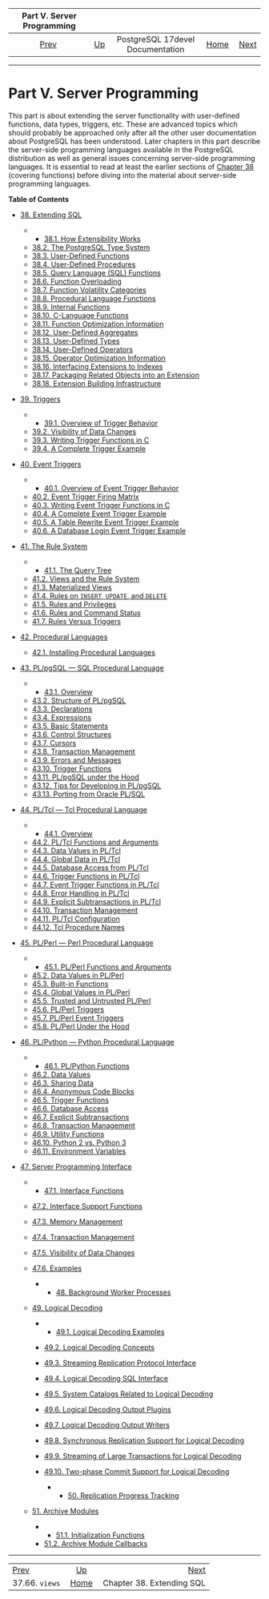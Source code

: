<!--?xml version="1.0" encoding="UTF-8" standalone="no"?-->

|           Part V. Server Programming          |                                                     |                                  |                                                       |                                                  |
| :-------------------------------------------: | :-------------------------------------------------- | :------------------------------: | ----------------------------------------------------: | -----------------------------------------------: |
| [Prev](infoschema-views.html "37.66. views")  | [Up](index.html "PostgreSQL 17devel Documentation") | PostgreSQL 17devel Documentation | [Home](index.html "PostgreSQL 17devel Documentation") |  [Next](extend.html "Chapter 38. Extending SQL") |

***

# Part V. Server Programming

This part is about extending the server functionality with user-defined functions, data types, triggers, etc. These are advanced topics which should probably be approached only after all the other user documentation about PostgreSQL has been understood. Later chapters in this part describe the server-side programming languages available in the PostgreSQL distribution as well as general issues concerning server-side programming languages. It is essential to read at least the earlier sections of [Chapter 38](extend.html "Chapter 38. Extending SQL") (covering functions) before diving into the material about server-side programming languages.

**Table of Contents**

* [38. Extending SQL](extend.html)

  * *   [38.1. How Extensibility Works](extend-how.html)
  * [38.2. The PostgreSQL Type System](extend-type-system.html)
  * [38.3. User-Defined Functions](xfunc.html)
  * [38.4. User-Defined Procedures](xproc.html)
  * [38.5. Query Language (SQL) Functions](xfunc-sql.html)
  * [38.6. Function Overloading](xfunc-overload.html)
  * [38.7. Function Volatility Categories](xfunc-volatility.html)
  * [38.8. Procedural Language Functions](xfunc-pl.html)
  * [38.9. Internal Functions](xfunc-internal.html)
  * [38.10. C-Language Functions](xfunc-c.html)
  * [38.11. Function Optimization Information](xfunc-optimization.html)
  * [38.12. User-Defined Aggregates](xaggr.html)
  * [38.13. User-Defined Types](xtypes.html)
  * [38.14. User-Defined Operators](xoper.html)
  * [38.15. Operator Optimization Information](xoper-optimization.html)
  * [38.16. Interfacing Extensions to Indexes](xindex.html)
  * [38.17. Packaging Related Objects into an Extension](extend-extensions.html)
  * [38.18. Extension Building Infrastructure](extend-pgxs.html)

* [39. Triggers](triggers.html)

  * *   [39.1. Overview of Trigger Behavior](trigger-definition.html)
  * [39.2. Visibility of Data Changes](trigger-datachanges.html)
  * [39.3. Writing Trigger Functions in C](trigger-interface.html)
  * [39.4. A Complete Trigger Example](trigger-example.html)

* [40. Event Triggers](event-triggers.html)

  * *   [40.1. Overview of Event Trigger Behavior](event-trigger-definition.html)
  * [40.2. Event Trigger Firing Matrix](event-trigger-matrix.html)
  * [40.3. Writing Event Trigger Functions in C](event-trigger-interface.html)
  * [40.4. A Complete Event Trigger Example](event-trigger-example.html)
  * [40.5. A Table Rewrite Event Trigger Example](event-trigger-table-rewrite-example.html)
  * [40.6. A Database Login Event Trigger Example](event-trigger-database-login-example.html)

* [41. The Rule System](rules.html)

  * *   [41.1. The Query Tree](querytree.html)
  * [41.2. Views and the Rule System](rules-views.html)
  * [41.3. Materialized Views](rules-materializedviews.html)
  * [41.4. Rules on `INSERT`, `UPDATE`, and `DELETE`](rules-update.html)
  * [41.5. Rules and Privileges](rules-privileges.html)
  * [41.6. Rules and Command Status](rules-status.html)
  * [41.7. Rules Versus Triggers](rules-triggers.html)

* [42. Procedural Languages](xplang.html)

  * [42.1. Installing Procedural Languages](xplang-install.html)

* [43. PL/pgSQL — SQL Procedural Language](plpgsql.html)

  * *   [43.1. Overview](plpgsql-overview.html)
  * [43.2. Structure of PL/pgSQL](plpgsql-structure.html)
  * [43.3. Declarations](plpgsql-declarations.html)
  * [43.4. Expressions](plpgsql-expressions.html)
  * [43.5. Basic Statements](plpgsql-statements.html)
  * [43.6. Control Structures](plpgsql-control-structures.html)
  * [43.7. Cursors](plpgsql-cursors.html)
  * [43.8. Transaction Management](plpgsql-transactions.html)
  * [43.9. Errors and Messages](plpgsql-errors-and-messages.html)
  * [43.10. Trigger Functions](plpgsql-trigger.html)
  * [43.11. PL/pgSQL under the Hood](plpgsql-implementation.html)
  * [43.12. Tips for Developing in PL/pgSQL](plpgsql-development-tips.html)
  * [43.13. Porting from Oracle PL/SQL](plpgsql-porting.html)

* [44. PL/Tcl — Tcl Procedural Language](pltcl.html)

  * *   [44.1. Overview](pltcl-overview.html)
  * [44.2. PL/Tcl Functions and Arguments](pltcl-functions.html)
  * [44.3. Data Values in PL/Tcl](pltcl-data.html)
  * [44.4. Global Data in PL/Tcl](pltcl-global.html)
  * [44.5. Database Access from PL/Tcl](pltcl-dbaccess.html)
  * [44.6. Trigger Functions in PL/Tcl](pltcl-trigger.html)
  * [44.7. Event Trigger Functions in PL/Tcl](pltcl-event-trigger.html)
  * [44.8. Error Handling in PL/Tcl](pltcl-error-handling.html)
  * [44.9. Explicit Subtransactions in PL/Tcl](pltcl-subtransactions.html)
  * [44.10. Transaction Management](pltcl-transactions.html)
  * [44.11. PL/Tcl Configuration](pltcl-config.html)
  * [44.12. Tcl Procedure Names](pltcl-procnames.html)

* [45. PL/Perl — Perl Procedural Language](plperl.html)

  * *   [45.1. PL/Perl Functions and Arguments](plperl-funcs.html)
  * [45.2. Data Values in PL/Perl](plperl-data.html)
  * [45.3. Built-in Functions](plperl-builtins.html)
  * [45.4. Global Values in PL/Perl](plperl-global.html)
  * [45.5. Trusted and Untrusted PL/Perl](plperl-trusted.html)
  * [45.6. PL/Perl Triggers](plperl-triggers.html)
  * [45.7. PL/Perl Event Triggers](plperl-event-triggers.html)
  * [45.8. PL/Perl Under the Hood](plperl-under-the-hood.html)

* [46. PL/Python — Python Procedural Language](plpython.html)

  * *   [46.1. PL/Python Functions](plpython-funcs.html)
  * [46.2. Data Values](plpython-data.html)
  * [46.3. Sharing Data](plpython-sharing.html)
  * [46.4. Anonymous Code Blocks](plpython-do.html)
  * [46.5. Trigger Functions](plpython-trigger.html)
  * [46.6. Database Access](plpython-database.html)
  * [46.7. Explicit Subtransactions](plpython-subtransaction.html)
  * [46.8. Transaction Management](plpython-transactions.html)
  * [46.9. Utility Functions](plpython-util.html)
  * [46.10. Python 2 vs. Python 3](plpython-python23.html)
  * [46.11. Environment Variables](plpython-envar.html)

* [47. Server Programming Interface](spi.html)

  * *   [47.1. Interface Functions](spi-interface.html)
  * [47.2. Interface Support Functions](spi-interface-support.html)
  * [47.3. Memory Management](spi-memory.html)
  * [47.4. Transaction Management](spi-transaction.html)
  * [47.5. Visibility of Data Changes](spi-visibility.html)
  * [47.6. Examples](spi-examples.html)

      * *   [48. Background Worker Processes](bgworker.html)
  * [49. Logical Decoding](logicaldecoding.html)

    <!---->

      * *   [49.1. Logical Decoding Examples](logicaldecoding-example.html)
    * [49.2. Logical Decoding Concepts](logicaldecoding-explanation.html)
    * [49.3. Streaming Replication Protocol Interface](logicaldecoding-walsender.html)
    * [49.4. Logical Decoding SQL Interface](logicaldecoding-sql.html)
    * [49.5. System Catalogs Related to Logical Decoding](logicaldecoding-catalogs.html)
    * [49.6. Logical Decoding Output Plugins](logicaldecoding-output-plugin.html)
    * [49.7. Logical Decoding Output Writers](logicaldecoding-writer.html)
    * [49.8. Synchronous Replication Support for Logical Decoding](logicaldecoding-synchronous.html)
    * [49.9. Streaming of Large Transactions for Logical Decoding](logicaldecoding-streaming.html)
    * [49.10. Two-phase Commit Support for Logical Decoding](logicaldecoding-two-phase-commits.html)

      * *   [50. Replication Progress Tracking](replication-origins.html)
  * [51. Archive Modules](archive-modules.html)

    <!---->

      * *   [51.1. Initialization Functions](archive-module-init.html)
    * [51.2. Archive Module Callbacks](archive-module-callbacks.html)

***

|                                               |                                                       |                                                  |
| :-------------------------------------------- | :---------------------------------------------------: | -----------------------------------------------: |
| [Prev](infoschema-views.html "37.66. views")  |  [Up](index.html "PostgreSQL 17devel Documentation")  |  [Next](extend.html "Chapter 38. Extending SQL") |
| 37.66. `views`                                | [Home](index.html "PostgreSQL 17devel Documentation") |                        Chapter 38. Extending SQL |

